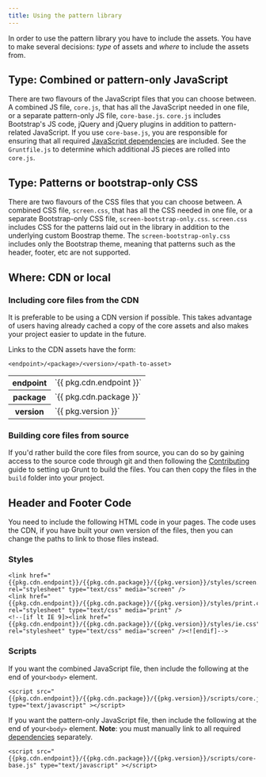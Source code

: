 ```yaml
---
title: Using the pattern library
---
```


In order to use the pattern library you have to include the assets. You have to make several decisions: _type_ of assets and _where_ to include the assets from.



## Type: Combined or pattern-only JavaScript

There are two flavours of the JavaScript files that you can choose between. A combined JS file, `core.js`, that has all the JavaScript needed in one file, or a separate pattern-only JS file, `core-base.js`. `core.js` includes Bootstrap's JS code, jQuery and jQuery plugins in addition to pattern-related JavaScript. If you use `core-base.js`, you are responsible for ensuring that all required [JavaScript dependencies](dependencies.html) are included. See the `Gruntfile.js` to determine which additional JS pieces are rolled into `core.js`.

## Type: Patterns or bootstrap-only CSS

There are two flavours of the CSS files that you can choose between. A combined CSS file, `screen.css`, that has all the CSS needed in one file, or a separate Bootstrap-only CSS file, `screen-bootstrap-only.css`. `screen.css` includes CSS for the patterns laid out in the library in addition to the underlying custom Boostrap theme. The `screen-bootstrap-only.css` includes only the Bootstrap theme, meaning that patterns such as the header, footer, etc are not supported.

## Where: CDN or local

### Including core files from the CDN

It is preferable to be using a CDN version if possible. This takes advantage of users having already cached a copy of the core assets and also makes your project easier to update in the future.

Links to the CDN assets have the form:

    <endpoint>/<package>/<version>/<path-to-asset>

<table>
  <tr><th>endpoint</th><td>`{{ pkg.cdn.endpoint }}`</td></tr>
  <tr><th>package</th><td>`{{ pkg.cdn.package }}`</td></tr>
  <tr><th>version</th><td>`{{ pkg.version }}`</td></tr>
</table>

### Building core files from source

If you'd rather build the core files from source, you can do so by gaining access to the source code through git and then following the [Contributing](https://github.com/standrewsdigital/digital-pattern-library/blob/master/CONTRIBUTING.md) guide to setting up Grunt to build the files. You can then copy the files in the `build` folder into your project.

## Header and Footer Code

You need to include the following HTML code in your pages. The code uses the CDN, if you have built your own version of the files, then you can change the paths to link to those files instead.

### Styles

```
<link href="{{pkg.cdn.endpoint}}/{{pkg.cdn.package}}/{{pkg.version}}/styles/screen.css" rel="stylesheet" type="text/css" media="screen" />
<link href="{{pkg.cdn.endpoint}}/{{pkg.cdn.package}}/{{pkg.version}}/styles/print.css" rel="stylesheet" type="text/css" media="print" />
<!--[if lt IE 9]><link href="{{pkg.cdn.endpoint}}/{{pkg.cdn.package}}/{{pkg.version}}/styles/ie.css" rel="stylesheet" type="text/css" media="screen" /><![endif]-->
```

### Scripts

If you want the combined JavaScript file, then include the following at the end of your`<body>` element.

```
<script src="{{pkg.cdn.endpoint}}/{{pkg.cdn.package}}/{{pkg.version}}/scripts/core.js" type="text/javascript" ></script>
```

If you want the pattern-only JavaScript file, then include the following at the end of your`<body>` element. __Note__: you must manually link to all required [
dependencies](dependencies.html) separately.

```
<script src="{{pkg.cdn.endpoint}}/{{pkg.cdn.package}}/{{pkg.version}}/scripts/core-base.js" type="text/javascript" ></script>
```
